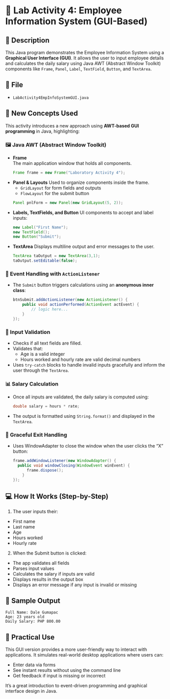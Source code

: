 # 🧾 Lab Activity 4: Employee Information System (GUI-Based)

## 📌 Description

This Java program demonstrates the Employee Information System using a **Graphical User Interface (GUI)**. It allows the user to input employee details and calculates the daily salary using Java AWT (Abstract Window Toolkit) components like `Frame`, `Panel`, `Label`, `TextField`, `Button`, and `TextArea`.

## 📂 File
- `LabActivity4EmpInfoSystemGUI.java`

## 🧠 New Concepts Used

This activity introduces a new approach using **AWT-based GUI programming** in Java, highlighting:

### 🖼️ Java AWT (Abstract Window Toolkit)

- **Frame**  
  The main application window that holds all components.
  ```java
  Frame frame = new Frame("Laboratory Activity 4");

- **Panel & Layouts**
  Used to organize components inside the frame.
  - `GridLayout` for form fields and outputs
  - `FlowLayout` for the submit button
  ```java
  Panel pnlForm = new Panel(new GridLayout(5, 2));

- **Labels, TextFields, and Button**
  UI components to accept and label inputs:
  ```java
  new Label("First Name");
  new TextField();
  new Button("Submit");

- **TextArea**
  Displays multiline output and error messages to the user.
  ```java
  TextArea taOutput = new TextArea(3,1);
  taOutput.setEditable(false);

### 🧩 Event Handling with `ActionListener`
- The `Submit` button triggers calculations using an **anonymous inner class**:
  ```java
  btnSubmit.addActionListener(new ActionListener() {
      public void actionPerformed(ActionEvent actEvent) {
          // logic here...
      }
  });

### 🧪 Input Validation
- Checks if all text fields are filled.
- Validates that:
  - Age is a valid integer
  - Hours worked and hourly rate are valid decimal numbers
- Uses `try-catch` blocks to handle invalid inputs gracefully and inform the user through the `TextArea`.

### 📊 Salary Calculation
- Once all inputs are validated, the daily salary is computed using:
  ```java
  double salary = hours * rate;
- The output is formatted using `String.format()` and displayed in the `TextArea`.

### 🛑 Graceful Exit Handling
- Uses WindowAdapter to close the window when the user clicks the “X” button:
  ```java
  frame.addWindowListener(new WindowAdapter() {
    public void windowClosing(WindowEvent winEvent) {
        frame.dispose();
      }
  });

## 💻 How It Works (Step-by-Step)
1. The user inputs their:
  - First name
  - Last name
  - Age
  - Hours worked
  - Hourly rate

2. When the Submit button is clicked:
  - The app validates all fields
  - Parses input values
  - Calculates the salary if inputs are valid
  - Displays results in the output box
  - Displays an error message if any input is invalid or missing

## 🧪 Sample Output
```
Full Name: Dale Gumapac
Age: 23 years old
Daily Salary: PHP 800.00
```

## 🔧 Practical Use
This GUI version provides a more user-friendly way to interact with applications. It simulates real-world desktop applications where users can:
- Enter data via forms
- See instant results without using the command line
- Get feedback if input is missing or incorrect

It’s a great introduction to event-driven programming and graphical interface design in Java.
